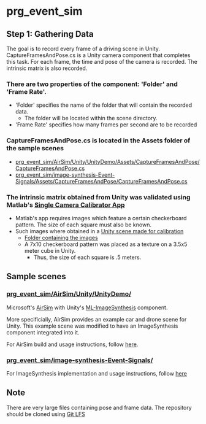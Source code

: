 # prg_event_sim

## Step 1: Gathering Data
The goal is to record every frame of a driving scene in Unity. CaptureFramesAndPose.cs is a Unity camera component that completes this task. For each frame, the time and pose of the camera is recorded. The intrinsic matrix is also recorded.  

### There are two properties of the component: 'Folder' and 'Frame Rate'.
  * 'Folder' specifies the name of the folder that will contain the recorded data.
    * The folder will be located within the scene directory.
  * 'Frame Rate' specifies how many frames per second are to be recorded

### CaptureFramesAndPose.cs is located in the Assets folder of the sample scenes
  * [prg_event_sim/AirSim/Unity/UnityDemo/Assets/CaptureFramesAndPose/CaptureFramesAndPose.cs](/AirSim/Unity/UnityDemo/Assets/CaptureFramesAndPose/CaptureFramesAndPose.cs)
  * [prg_event_sim/image-synthesis-Event-Signals/Assets/CaptureFramesAndPose/CaptureFramesAndPose.cs](/image-synthesis-Event-Signals/Assets/CaptureFramesAndPose/CaptureFramesAndPose.cs)
  
### The intrinsic matrix obtained from Unity was validated using Matlab's [Single Camera Calibrator App](https://www.mathworks.com/help/vision/ug/single-camera-calibrator-app.html)
  * Matlab's app requires images which feature a certain checkerboard pattern. The size of each square must also be known.
  * Such images where obtained in a [Unity scene made for calibration](/calibration%20scene)
    * [Folder containing the images](/calibration%20scene/CalibrationImages)
    * A 7x10 checkerboard pattern was placed as a texture on a 3.5x5 meter cube in Unity. 
      * Thus, the size of each square is .5 meters.

## Sample scenes
### [prg_event_sim/AirSim/Unity/UnityDemo/](https://github.com/prgumd/prg_event_sim/tree/master/AirSim/Unity/UnityDemo)
Microsoft's [AirSim](https://github.com/microsoft/AirSim) with Unity's [ML-ImageSynthesis](https://bitbucket.org/Unity-Technologies/ml-imagesynthesis/src/master/) component. 

More specificially, AirSim provides an example car and drone scene for Unity. This example scene was modified to have an ImageSynthesis component integrated into it.

For AirSim build and usage instructions, follow [here](https://github.com/microsoft/AirSim/tree/master/Unity).

### [prg_event_sim/image-synthesis-Event-Signals/](https://github.com/prgumd/prg_event_sim/tree/master/image-synthesis-Event-Signals)
For ImageSynthesis implementation and usage instructions, follow [here](https://bitbucket.org/Unity-Technologies/ml-imagesynthesis/src/master/)

## Note 
There are very large files containing pose and frame data. The repository should be cloned using [Git LFS](https://git-lfs.github.com/)

